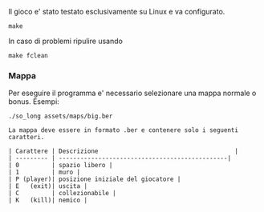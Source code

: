 Il gioco e' stato testato esclusivamente su Linux e va configurato. 

```
make
```

In caso di problemi ripulire usando

```
make fclean
```

### Mappa
Per eseguire il programma e' necessario selezionare una mappa normale o bonus. Esempi:
```
./so_long assets/maps/big.ber
```

```
La mappa deve essere in formato .ber e contenere solo i seguenti caratteri.

| Carattere | Descrizione                                      |
| --------- | -----------------------------------------------|
| 0         | spazio libero |
| 1         | muro |
| P (player)| posizione iniziale del giocatore |
| E   (exit)| uscita |
| C         | collezionabile |
| K   (kill)| nemico |
